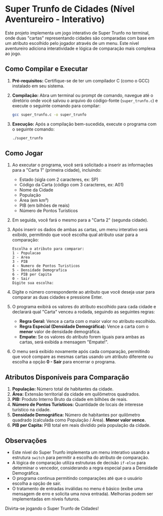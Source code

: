 # Super Trunfo de Cidades (Nível Aventureiro - Interativo)

Este projeto implementa um jogo interativo de Super Trunfo no terminal, onde duas "cartas" representando cidades são comparadas com base em um atributo escolhido pelo jogador através de um menu. Este nível aventureiro adiciona interatividade e lógica de comparação mais complexa ao jogo.

## Como Compilar e Executar

1.  **Pré-requisitos:** Certifique-se de ter um compilador C (como o GCC) instalado em seu sistema.

2.  **Compilação:**
    Abra um terminal ou prompt de comando, navegue até o diretório onde você salvou o arquivo do código-fonte (`super_trunfo.c`) e execute o seguinte comando para compilar:

    ```bash
    gcc super_trunfo.c -o super_trunfo
    ```

3.  **Execução:**
    Após a compilação bem-sucedida, execute o programa com o seguinte comando:

    ```bash
    ./super_trunfo
    ```

## Como Jogar

1.  Ao executar o programa, você será solicitado a inserir as informações para a "Carta 1" (primeira cidade), incluindo:
    * Estado (sigla com 2 caracteres, ex: SP)
    * Código da Carta (código com 3 caracteres, ex: A01)
    * Nome da Cidade
    * População
    * Área (em km²)
    * PIB (em bilhões de reais)
    * Número de Pontos Turísticos

2.  Em seguida, você fará o mesmo para a "Carta 2" (segunda cidade).

3.  Após inserir os dados de ambas as cartas, um menu interativo será exibido, permitindo que você escolha qual atributo usar para a comparação:
    ```
    Escolha o atributo para comparar:
    1 - Populacao
    2 - Area
    3 - PIB
    4 - Numero de Pontos Turisticos
    5 - Densidade Demografica
    6 - PIB per Capita
    0 - Sair
    Digite sua escolha:
    ```

4.  Digite o número correspondente ao atributo que você deseja usar para comparar as duas cidades e pressione Enter.

5.  O programa exibirá os valores do atributo escolhido para cada cidade e declarará qual "Carta" venceu a rodada, seguindo as seguintes regras:
    * **Regra Geral:** Vence a carta com o maior valor no atributo escolhido.
    * **Regra Especial (Densidade Demográfica):** Vence a carta com o **menor** valor de densidade demográfica.
    * **Empate:** Se os valores do atributo forem iguais para ambas as cartas, será exibida a mensagem "Empate!".

6.  O menu será exibido novamente após cada comparação, permitindo que você compare as mesmas cartas usando um atributo diferente ou escolha a opção **0 - Sair** para encerrar o programa.

## Atributos Disponíveis para Comparação

1.  **População:** Número total de habitantes da cidade.
2.  **Área:** Extensão territorial da cidade em quilômetros quadrados.
3.  **PIB:** Produto Interno Bruto da cidade em bilhões de reais.
4.  **Número de Pontos Turísticos:** Quantidade de locais de interesse turístico na cidade.
5.  **Densidade Demográfica:** Número de habitantes por quilômetro quadrado (calculada como População / Área). **Menor valor vence.**
6.  **PIB per Capita:** PIB total em reais dividido pela população da cidade.

## Observações

* Este nível do Super Trunfo implementa um menu interativo usando a estrutura `switch` para permitir a escolha do atributo de comparação.
* A lógica de comparação utiliza estruturas de decisão `if-else` para determinar o vencedor, considerando a regra especial para a Densidade Demográfica.
* O programa continua permitindo comparações até que o usuário escolha a opção de sair.
* O tratamento de entradas inválidas no menu é básico (exibe uma mensagem de erro e solicita uma nova entrada). Melhorias podem ser implementadas em níveis futuros.

Divirta-se jogando o Super Trunfo de Cidades!

